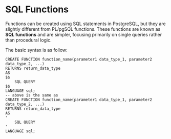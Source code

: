 # SQL Functions

Functions can be created using SQL statements in PostgreSQL, but they are slightly different from PL/pgSQL functions. These functions are known as **SQL functions** and are simpler, focusing primarily on single queries rather than procedural logic.

The basic syntax is as follow:

```
CREATE FUNCTION function_name(parameter1 data_type_1, parameter2 data_type_2, ...)
RETURNS return_data_type
AS
$$
    SQL QUERY
$$
LANGUAGE sql;
-- above is the same as
CREATE FUNCTION function_name(parameter1 data_type_1, parameter2 data_type_2, ...)
RETURNS return_data_type
AS
'
    SQL QUERY
'
LANGUAGE sql;
```

